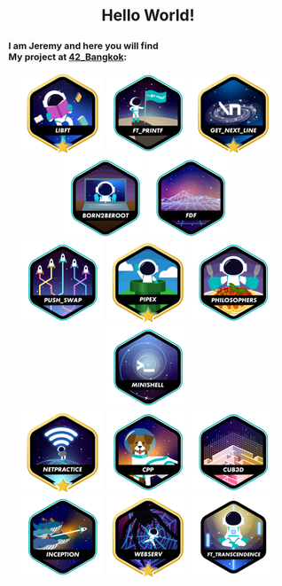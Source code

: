 # <p align = "center">**Hello World!**</p>

### I am Jeremy and here you will find <br> My project at <a href = https://www.42bangkok.com> 42_Bangkok</a>:

<p align = "center">
<a href = https://github.com/Hotaruban/libft>
<img libft = "libft" src = "42_badges/badges/libftm.png"/></a>
<a href = https://github.com/Hotaruban/ft_printf>
<img ft_printf = "ft_printf" src = "42_badges/badges/ft_printfe.png"></a>
<a href = https://github.com/Hotaruban/get_next_line>
<img gnl = "get_next_line" src = "42_badges/badges/get_next_linem.png"></a>
<a href = "">
<img b2r = "born2beroot" src = "42_badges/badges/born2beroote.png"></a>
<a href = https://github.com/Hotaruban/fdf>
<img fdf = "fdf" src = "42_badges/badges/fdfe.png"></a>
<br>
<a href = https://github.com/Hotaruban/push_swap>
<img push_swap = "push_swap" src = "42_badges/badges/push_swape.png"></a>
<a href = https://github.com/Hotaruban/pipex>
<img pipex = "pipex" src = "42_badges/badges/pipexm.png"></a>
<a href = https://github.com/Hotaruban/philosophers>
<img philo = "philosophers" src = "42_badges/badges/philosopherse.png"></a>
<a href = "https://github.com/Hotaruban/Minishell">
<img minishell = "minishell" src = "42_badges/badges/minishelle.png"></a>
<br>
<a href = "https://github.com/Hotaruban/Net_Practice">
<img NetPractice = "NetPractice" src = "42_badges/badges/netpracticem.png"></a>
<a href = "https://github.com/Hotaruban/CPP_module">
<img CPP = "CPP" src = "42_badges/badges/cppe.png"></a>
<a href = "https://github.com/Hotaruban/cub3D">
<img cub3D = "cub3D" src = "42_badges/badges/cub3de.png"></a>
<br>
<a href = "https://github.com/Hotaruban/Inception">
<img Inception = "Inception" src = "42_badges/badges/inceptione.png"></a>
<a href = "https://github.com/Hotaruban/webserv">
<img webser = "webserv" src = "42_badges/badges/webservm.png"></a>
<a href = "https://github.com/Hotaruban/ft_transcendence">
<img ft_transcendence = "ft_transcendence" src = "42_badges/badges/ft_transcendencen.png"></a>
</p>




